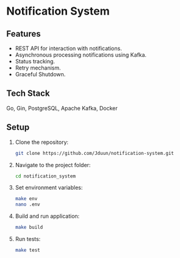# Notification System

## Features
- REST API for interaction with notifications.  
- Asynchronous processing notifications using Kafka.
- Status tracking.
- Retry mechanism.
- Graceful Shutdown.

## Tech Stack
Go, Gin, PostgreSQL, Apache Kafka, Docker

## Setup
1. Clone the repository:
   ```bash
   git clone https://github.com/Jduun/notification-system.git
   ```

2. Navigate to the project folder:
   ```bash
   cd notification_system
   ```

3. Set environment variables:
   ```bash
   make env
   nano .env
   ```

4. Build and run application:
   ```bash
   make build
   ```
   
5. Run tests:
   ```bash
   make test
   ```
